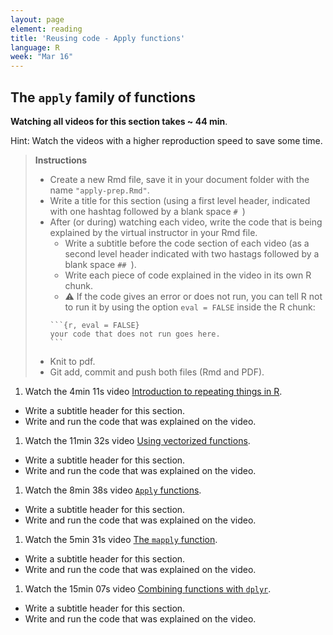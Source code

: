 ```yaml
---
layout: page
element: reading
title: 'Reusing code - Apply functions'
language: R
week: "Mar 16"
---
```


## The `apply` family of functions

<!-- Written Tutorial:
https://ademos.people.uic.edu/Chapter4.html#:~:text=Apply%20functions%20are%20a%20family,and%20often%20require%20less%20code. -->

<!-- Videos from https://datacarpentry.org/semester-biology/lessons/R-iteration-1/ -->

**Watching all videos for this section takes ~ 44 min**.

Hint: Watch the videos with a higher reproduction speed to save some time.


> **Instructions**
>
> - Create a new Rmd file, save it in your document folder with the name `"apply-prep.Rmd"`.
> - Write a title for this section (using a first level header, indicated with one hashtag followed by a blank space `# `)
> - After (or during) watching each video, write the code that is being explained by the virtual instructor in your Rmd file.
>   - Write a subtitle before the code section of each video (as a second level header indicated with two hastags followed by a blank space `## `).
>   - Write each piece of code explained in the video in its own R chunk.
>   - ⚠️ If the code gives an error or does not run, you can tell R not to run it by using the option `eval = FALSE` inside the R chunk:
>   ````
>   ```{r, eval = FALSE}
>   your code that does not run goes here.
>   ```
>   ````
> - Knit to pdf.
> - Git add, commit and push both files (Rmd and PDF).


1. Watch the 4min 11s video [Introduction to repeating things in R](https://youtu.be/TaqlcfCScjw).
  - Write a subtitle header for this section.
  - Write and run the code that was explained on the video.
1. Watch the 11min 32s video [Using vectorized functions](https://youtu.be/4Ol_NZnNbHk).
  - Write a subtitle header for this section.
  - Write and run the code that was explained on the video.
1. Watch the 8min 38s video [`Apply` functions](https://youtu.be/uZCPLBQ6pb0).
  - Write a subtitle header for this section.
  - Write and run the code that was explained on the video.
1. Watch the 5min 31s video [The `mapply` function](https://youtu.be/V-a7CVRo-3g).
  - Write a subtitle header for this section.
  - Write and run the code that was explained on the video.
1. Watch the 15min 07s video [Combining functions with `dplyr`](https://youtu.be/-zZNrGM5aZ4).
  - Write a subtitle header for this section.
  - Write and run the code that was explained on the video.
